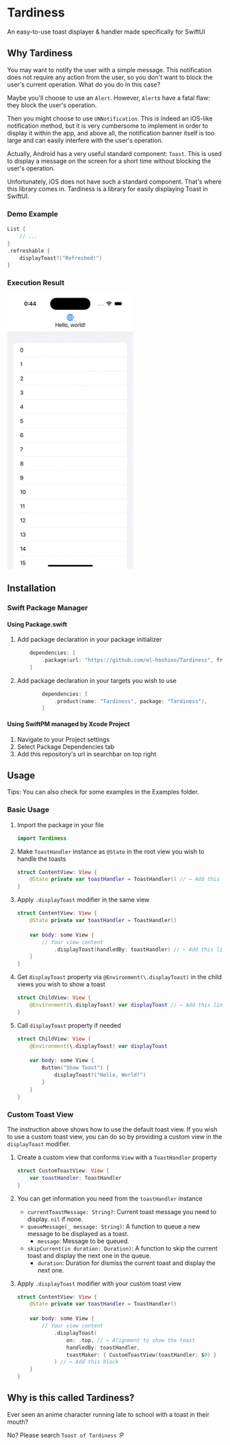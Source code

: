 # Tardiness
    
An easy-to-use toast displayer & handler made specifically for SwiftUI

## Why Tardiness

You may want to notify the user with a simple message. This notification does not require any action from the user, so you don't want to block the user's current operation. What do you do in this case?

Maybe you'll choose to use an `Alert`. However, `Alert`s have a fatal flaw: they block the user's operation.

Then you might choose to use `UNNotification`. This is indeed an iOS-like notification method, but it is very cumbersome to implement in order to display it within the app, and above all, the notification banner itself is too large and can easily interfere with the user's operation.

Actually, Android has a very useful standard component: `Toast`. This is used to display a message on the screen for a short time without blocking the user's operation.

Unfortunately, iOS does not have such a standard component. That's where this library comes in. Tardiness is a library for easily displaying Toast in SwiftUI.

### Demo Example

```swift
List {
    // ...
}
.refreshable {
    displayToast?("Refreshed!")
}
```

### Execution Result

![Tardiness Demo](README_Resources/Demo.gif)

## Installation

### Swift Package Manager

#### Using Package.swift

1. Add package declaration in your package initializer

    ```swift
        dependencies: [
            .package(url: "https://github.com/el-hoshino/Tardiness", from: Version("0.1.0")),
        ]
    ```

2. Add package declaration in your targets you wish to use

    ```swift
            dependencies: [
                .product(name: "Tardiness", package: "Tardiness"),
            ]
    ```

#### Using SwiftPM managed by Xcode Project

1. Navigate to your Project settings
2. Select Package Dependencies tab
3. Add this repository's url in searchbar on top right

## Usage

Tips: You can also check for some examples in the Examples folder.

### Basic Usage

1. Import the package in your file

    ```swift
    import Tardiness
    ```

2. Make `ToastHandler` instance as `@State` in the root view you wish to handle the toasts

    ```swift
    struct ContentView: View {
        @State private var toastHandler = ToastHandler() // ← Add this line
    }
    ```

3. Apply `.displayToast` modifier in the same view

    ```swift
    struct ContentView: View {
        @State private var toastHandler = ToastHandler()

        var body: some View {
            // Your view content
                .displayToast(handledBy: toastHandler) // ← Add this line
        }
    }
    ```

4. Get `displayToast` property via `@Environment(\.displayToast)` in the child views you wish to show a toast 

    ```swift
    struct ChildView: View {
        @Environment(\.displayToast) var displayToast // ← Add this line
    }
    ```

5. Call `displayToast` property if needed

    ```swift
    struct ChildView: View {
        @Environment(\.displayToast) var displayToast

        var body: some View {
            Button("Show Toast") {
                displayToast?("Hello, World!")
            }
        }
    }
    ```

### Custom Toast View

The instruction above shows how to use the default toast view. If you wish to use a custom toast view, you can do so by providing a custom view in the `displayToast` modifier.

1. Create a custom view that conforms `View` with a `ToastHandler` property

    ```swift
    struct CustomToastView: View {
        var toastHandler: ToastHandler
    }
    ```

2. You can get information you need from the `toastHandler` instance

    - `currentToastMessage: String?`: Current toast message you need to display. `nil` if none.
    - `queueMessage(_ message: String)`: A function to queue a new message to be displayed as a toast.
        - `message`: Message to be queued.
    - `skipCurrent(in duration: Duration)`: A function to skip the current toast and display the next one in the queue.
        - `duration`: Duration for dismiss the current toast and display the next one.

3. Apply `.displayToast` modifier with your custom toast view

    ```swift
    struct ContentView: View {
        @State private var toastHandler = ToastHandler()

        var body: some View {
            // Your view content
                .displayToast(
                    on: .top, // ← Alignment to show the toast
                    handledBy: toastHandler,
                    toastMaker: { CustomToastView(toastHandler: $0) }
                ) // ← Add this block
        }
    }
    ```

## Why is this called Tardiness?

Ever seen an anime character running late to school with a toast in their mouth?

No? Please search `Toast of Tardiness` :P
